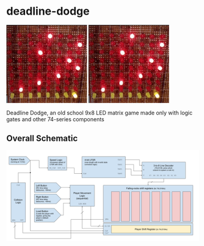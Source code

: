 # deadline-dodge
![Matrix GIF](matrix.gif)
![Matrix2 GIF](matrix2.gif)

Deadline Dodge, an old school 9x8 LED matrix game made only with logic gates and other 74-series components

## Overall Schematic
![Overall Schematic](overall_schematic.png)
